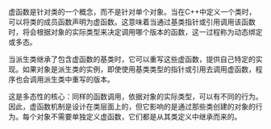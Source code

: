 虚函数是针对类的一个概念，而不是针对单个对象。当在C++中定义一个类时，可以将类的成员函数声明为虚函数。这意味着当通过基类指针或引用调用该函数时，将会根据对象的实际类型来决定调用哪个版本的函数，这一过程称为动态绑定或多态。

当派生类继承了包含虚函数的基类时，它可以重写这些虚函数，提供自己特定的实现。如果对象是派生类的实例，即使使用基类类型的指针或引用去调用虚函数，程序也会调用派生类中重写的版本。

这是多态性的核心：同样的函数调用，依据对象的实际类型，可以有不同的行为。因此，虚函数机制是设计在类层面上的，但它影响的是通过那些类创建的对象的行为。每个对象不需要单独定义虚函数，它们都是从其类定义中继承而来的。